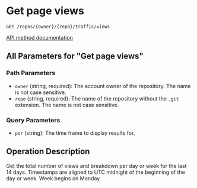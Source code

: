 # Get page views

`GET /repos/{owner}/{repo}/traffic/views`

[API method documentation](https://docs.github.com/rest/metrics/traffic#get-page-views)

## All Parameters for "Get page views"

### Path Parameters

- `owner` (string, required): The account owner of the repository. The name is not case sensitive.
- `repo` (string, required): The name of the repository without the `.git` extension. The name is not case sensitive.
### Query Parameters

- `per` (string): The time frame to display results for.

## Operation Description

Get the total number of views and breakdown per day or week for the last 14 days. Timestamps are aligned to UTC midnight of the beginning of the day or week. Week begins on Monday.
